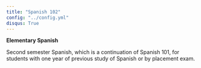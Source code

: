 ```yaml
---
title: "Spanish 102"
config: "../config.yml"
disqus: True
---
```




__Elementary Spanish__  

Second semester Spanish, which is a continuation of Spanish 101, for students with one year of previous study of Spanish or by placement exam.
